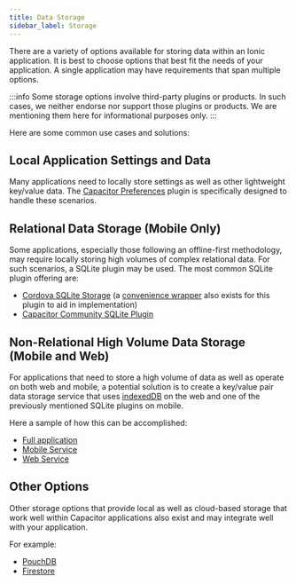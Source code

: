 ```yaml
---
title: Data Storage
sidebar_label: Storage
---
```


<head>
  <title>Angular App Data Storage Options - Ionic Documentation</title>
  <meta
    name="description"
    content="A variety of options are available for storing data within Ionic apps made using Angular. Choose the options that best fit your storage needs."
  />
</head>

There are a variety of options available for storing data within an Ionic application. It is best to choose options that best fit the needs of your application. A single application may have requirements that span multiple options. 

:::info
Some storage options involve third-party plugins or products. In such cases, we neither endorse nor support those plugins or products. We are mentioning them here for informational purposes only.
:::

Here are some common use cases and solutions:

## Local Application Settings and Data

Many applications need to locally store settings as well as other lightweight key/value data. The [Capacitor Preferences](https://capacitorjs.com/docs/apis/preferences) plugin is specifically designed to handle these scenarios.

## Relational Data Storage (Mobile Only)

Some applications, especially those following an offline-first methodology, may require locally storing high volumes of complex relational data. For such scenarios, a SQLite plugin may be used. The most common SQLite plugin offering are:

- [Cordova SQLite Storage](https://github.com/storesafe/cordova-sqlite-storage) (a [convenience wrapper](https://danielsogl.gitbook.io/awesome-cordova-plugins/sqlite) also exists for this plugin to aid in implementation)
- [Capacitor Community SQLite Plugin](https://github.com/capacitor-community/sqlite)

## Non-Relational High Volume Data Storage (Mobile and Web)

For applications that need to store a high volume of data as well as operate on both web and mobile, a potential solution is to create a key/value pair data storage service that uses [indexedDB](https://developer.mozilla.org/en-US/docs/Web/API/IndexedDB_API) on the web and one of the previously mentioned SQLite plugins on mobile.

Here a sample of how this can be accomplished:

- [Full application](https://github.com/ionic-enterprise/tutorials-and-demos-ng/tree/main/demos/sqlcipher-kv-pair)
- [Mobile Service](https://github.com/ionic-enterprise/tutorials-and-demos-ng/blob/main/demos/sqlcipher-kv-pair/src/app/core/mobile-kv-store.ts)
- [Web Service](https://github.com/ionic-enterprise/tutorials-and-demos-ng/blob/main/demos/sqlcipher-kv-pair/src/app/core/web-kv-store.ts)

## Other Options

Other storage options that provide local as well as cloud-based storage that work well within Capacitor applications also exist and may integrate well with your application.

For example:

- [PouchDB](https://pouchdb.com/)
- [Firestore](https://firebase.google.com/docs/firestore)